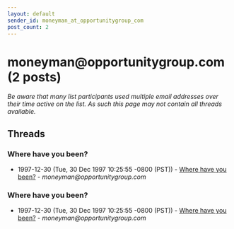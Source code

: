 ```yaml
---
layout: default
sender_id: moneyman_at_opportunitygroup_com
post_count: 2
---
```


# moneyman<span>@</span>opportunitygroup.com (2 posts)

_Be aware that many list participants used multiple email addresses over their time active on the list. As such this page may not contain all threads available._

## Threads

### Where have you been?
+ 1997-12-30 (Tue, 30 Dec 1997 10:25:55 -0800 (PST)) - [Where have you been?](/archive/1997/12/a2ccf922dc8762c289ddeae8b1de8abe1a53e3685522905278bbc9e9f4256c45) - _moneyman@opportunitygroup.com_

### Where have you been?
+ 1997-12-30 (Tue, 30 Dec 1997 10:25:55 -0800 (PST)) - [Where have you been?](/archive/1997/12/9784cbd4d9632619aac8b7d853dfa14524eb1d670e04eab6d382996cfbee70dc) - _moneyman@opportunitygroup.com_


